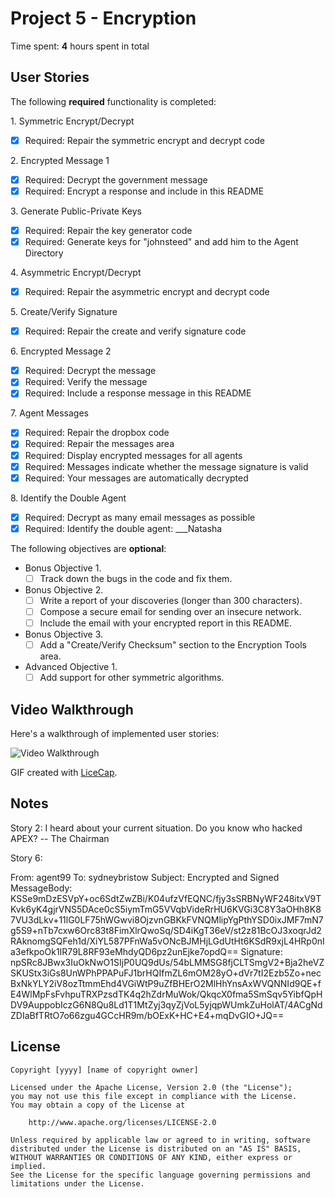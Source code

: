 # Project 5 - Encryption

Time spent: **4** hours spent in total

## User Stories

The following **required** functionality is completed:

1\. Symmetric Encrypt/Decrypt
  * [x]  Required: Repair the symmetric encrypt and decrypt code

2\. Encrypted Message 1
  * [x]  Required: Decrypt the government message
  * [x]  Required: Encrypt a response and include in this README

3\. Generate Public-Private Keys
  * [x]  Required: Repair the key generator code
  * [x]  Required: Generate keys for "johnsteed" and add him to the Agent Directory

4\. Asymmetric Encrypt/Decrypt
  * [x]  Required: Repair the asymmetric encrypt and decrypt code

5\. Create/Verify Signature
  * [x]  Required: Repair the create and verify signature code
  
6\. Encrypted Message 2
  * [x]  Required: Decrypt the message
  * [x]  Required: Verify the message
  * [x]  Required: Include a response message in this README

7\. Agent Messages
  * [x]  Required: Repair the dropbox code
  * [x]  Required: Repair the messages area
  * [x]  Required: Display encrypted messages for all agents
  * [x]  Required: Messages indicate whether the message signature is valid
  * [x]  Required: Your messages are automatically decrypted

8\. Identify the Double Agent
  * [x]  Required: Decrypt as many email messages as possible
  * [x]  Required: Identify the double agent: ___Natasha

The following objectives are **optional**:

* Bonus Objective 1\.
  * [ ]  Track down the bugs in the code and fix them.

* Bonus Objective 2\.
  * [ ]  Write a report of your discoveries (longer than 300 characters).
  * [ ]  Compose a secure email for sending over an insecure network.
  * [ ]  Include the email with your encrypted report in this README.

* Bonus Objective 3\.
  * [ ]  Add a "Create/Verify Checksum" section to the Encryption Tools area.

* Advanced Objective 1\.
  * [ ]  Add support for other symmetric algorithms.

## Video Walkthrough

Here's a walkthrough of implemented user stories:

<img src='http://i.imgur.com/link/to/your/gif/file.gif' title='Video Walkthrough' width='' alt='Video Walkthrough' />

GIF created with [LiceCap](http://www.cockos.com/licecap/).

## Notes

Story 2: I heard about your current situation. Do you know who hacked APEX? -- The Chairman

Story 6: 

From: agent99
To: sydneybristow
Subject: Encrypted and Signed 
MessageBody: 
KSSe9mDzESVpY+oc6SdtZwZBi/K04ufzVfEQNC/fjy3sSRBNyWF248itxV9TKvk6yK4gjrVNS5DAce0cS5iymTmG5VVqbVideRrHU6KVGi3C8Y3aOHh8K87VU3dLkv+11lG0LF75hWGwvi8OjzvnGBKkFVNQMlipYgPthYSD0ixJMF7mN7g5S9+nTb7cxw6Orc83t8FimXlrQwoSq/SD4iKgT36eV/st2z81BcOJ3xoqrJd2RAknomgSQFeh1d/XiYL587PFnWa5vONcBJMHjLGdUtHt6KSdR9xjL4HRp0nIa3efkpoOk1IR79L8RF93eMhdyQD6pz2unEjke7opdQ==
Signature: npSRc8JBwx3IuOkNwO1SIjP0UQ9dUs/54bLMMSG8fjCLTSmgV2+Bja2heVZSKUStx3iGs8UnWPhPPAPuFJ1brHQIfmZL6mOM28yO+dVr7tI2Ezb5Zo+necBxNkYLY2iV8ozTtmmEhd4VGiWtP9uZfBHErO2MlHhYnsAxWVQNNId9QE+fE4WlMpFsFvhpuTRXPzsdTK4q2hZdrMuWok/QkqcX0fma5SmSqv5YibfQpHDV9AuppobIczG6N8Qu8Ld1T1MtZyj3qyZjVoL5yjqpWUmkZuHolAT/4ACgNdZDIaBfTRtO7o66zgu4GCcHR9m/bOExK+HC+E4+mqDvGIO+JQ==

## License

    Copyright [yyyy] [name of copyright owner]

    Licensed under the Apache License, Version 2.0 (the "License");
    you may not use this file except in compliance with the License.
    You may obtain a copy of the License at

        http://www.apache.org/licenses/LICENSE-2.0

    Unless required by applicable law or agreed to in writing, software
    distributed under the License is distributed on an "AS IS" BASIS,
    WITHOUT WARRANTIES OR CONDITIONS OF ANY KIND, either express or implied.
    See the License for the specific language governing permissions and
    limitations under the License.

